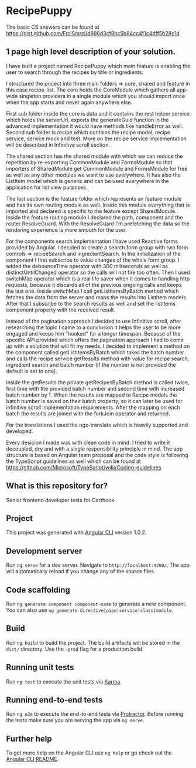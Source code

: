 # RecipePuppy
The basic CS answers can be found at https://gist.github.com/FrciSmrci/d886d3cf8bc5b84cc4f1c4dff5b28c1d 

## 1 page high level description of your solution.

I have built a project named RecipePuppy which main feature is enabling the user to search through the recipes by title or ingredients. 

I structured the project into three main folders => core, shared and feature in this case recipe-list. The core holds the CoreModule
which gathers all app-wide singleton providers in a single module which you should import once when the app starts and never again anywhere else. 

First sub folder inside the core is data and it contains the rest helper service which holds the serverUrl, exports the generateGuid function in the
advanced implementation it would have methods like handleError as well.
Second sub folder is recipe which contains the recipe model, recipe service, service mock and test.
More on the recipe service implementation will be described in Infinitive scroll section.

The shared section has the shared module with which we can reduce the repetition by re-exporting CommonModule and FormsModule so that importers of SharedModule 
get CommonModule and FormsModule for free as well as any other modules we want to use everywhere. It has also the ListItem model which is generic and can be used 
everywhere in the application for list view purposes.

The last section is the feature folder which represents an feature module and has its own routing module as well. Inside this module everything that is imported and declared
is specific to the feature except SharedModule. Inside the feature routing module I declared the path, component and the router ResolveGuard. 
With the ResolveGuard I'm prefetching the data so the rendering experience is more smooth for the user.

For the components search implementation I have used Reactive forms provided by Angular. I decided to create a search form group with two form controls
=> recipeSearch and ingredientSearch. In the initialization of the component I first subscribe to value changes of the whole form group. I added the debounceTime operator 
with 300 miliseconds as well as distinctUntilChanged operator so the calls will not fire too often. Then I used switchMap operator which is a real life saver when 
it comes to handling http requests, because it discards all of the previous ongoing calls and keeps the last one. Inside switchMap I call getListItemsByBatch method
which fetches the data from the server and maps the results into ListItem models. After that I subscribe to the search results as well and set the listItems component property 
with the received result.

Instead of the pagination approach I decided to use Infinitive scroll, after researching the topic I came to a conclusion it helps the user to be more engaged and
keeps him "hooked" for a longer timespan. Because of the specific API provided which offers the pagination approach I had to come up with a solution that will fit my needs. 
I decided to implement a method on the component called getListItemsByBatch which takes the batch number and calls the recipe service getResults method with value 
for recipe search, ingredient search and batch number (if the number is not provided the default is set to one).

Inside the getResults the private getRecipesByBatch method is called twice, first time with the provided batch number and second time with increased batch number by 1. 
When the results are mapped to Recipe models the batch number is saved on their batch property, so it can later be used for infinitive scroll implementation requirements. 
After the mapping on each batch the results are joined with the forkJoin operator and returned.

For the translations I used the ngx-translate which is heavily supported and developed. 

Every desicion I made was with clean code in mind. I tried to write it decoupled, dry and with a single responsibility principle in mind.
The app structure is based on Angular team proposal and the code style is following the TypeScript guidelines as well which can be found at 
https://github.com/Microsoft/TypeScript/wiki/Coding-guidelines. 

## What is this repository for? 
Senior frontend developer tests for Carthook.

## Project
This project was generated with [Angular CLI](https://github.com/angular/angular-cli) version 1.0.2.

## Development server
Run `ng serve` for a dev server. Navigate to `http://localhost:4200/`. The app will automatically reload if you change any of the source files.

## Code scaffolding
Run `ng generate component component-name` to generate a new component. You can also use `ng generate directive|pipe|service|class|module`.

## Build
Run `ng build` to build the project. The build artifacts will be stored in the `dist/` directory. Use the `-prod` flag for a production build.

## Running unit tests
Run `ng test` to execute the unit tests via [Karma](https://karma-runner.github.io).

## Running end-to-end tests
Run `ng e2e` to execute the end-to-end tests via [Protractor](http://www.protractortest.org/).
Before running the tests make sure you are serving the app via `ng serve`.

## Further help
To get more help on the Angular CLI use `ng help` or go check out the [Angular CLI README](https://github.com/angular/angular-cli/blob/master/README.md).
